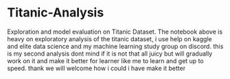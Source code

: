 # Titanic-Analysis
Exploration and model evaluation on Titanic Dataset.
The notebook above is heavy on exploratory analysis of the titanic dataset,
i use help on kaggle and elite data science and my  machine learning study group on discord.
this is my second analysis dont mind if it is not that all juicy but will gradually work on it and make it better for 
learner like me to learn and get up to speed.
thank
we will welcome how i could i have make it better
